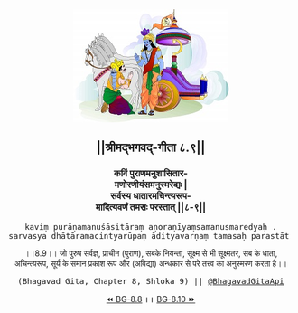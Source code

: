 <center><img src="../../asset/BG.png" alt="#API #bhagavadgitaapi #slok #nodejs #js #api #gitaapi #krishna #hinduism #vedic #ISKCON #shreemadbhagavadgita #technology"/>
<h2>||श्रीमद्‍भगवद्‍-गीता ८.९||</h2>
<h3>कविं पुराणमनुशासितार-<br/>मणोरणीयंसमनुस्मरेद्यः |<br/>सर्वस्य धातारमचिन्त्यरूप-<br/>मादित्यवर्णं तमसः परस्तात् ||८-९||</h3>
<pre>kaviṃ purāṇamanuśāsitāraṃ aṇoraṇīyaṃsamanusmaredyaḥ .<br/>sarvasya dhātāramacintyarūpaṃ ādityavarṇaṃ tamasaḥ parastāt ||8-9||</pre>
<p>।।8.9।। जो पुरुष सर्वज्ञ, प्राचीन (पुराण), सबके नियन्ता, सूक्ष्म से भी सूक्ष्मतर, सब के धाता, अचिन्त्यरूप, सूर्य के समान प्रकाश रूप और (अविद्या) अन्धकार से परे तत्त्व का अनुस्मरण करता है।।</p>
<pre>(Bhagavad Gita, Chapter 8, Shloka 9) || <a href="https://twitter.com/bhagavadgitaapi">@BhagavadGitaApi</a></pre><a href="../../8/8">⏪  BG-8.8</a><b>        ।।        </b><a href="../../8/10">BG-8.10  ⏩</a></center></center>